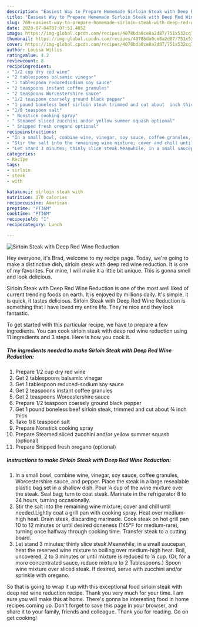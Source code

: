 ```yaml
---
description: "Easiest Way to Prepare Homemade Sirloin Steak with Deep Red Wine Reduction"
title: "Easiest Way to Prepare Homemade Sirloin Steak with Deep Red Wine Reduction"
slug: 769-easiest-way-to-prepare-homemade-sirloin-steak-with-deep-red-wine-reduction
date: 2020-07-04T07:07:51.405Z
image: https://img-global.cpcdn.com/recipes/4078bda0ce8a2d87/751x532cq70/sirloin-steak-with-deep-red-wine-reduction-recipe-main-photo.jpg
thumbnail: https://img-global.cpcdn.com/recipes/4078bda0ce8a2d87/751x532cq70/sirloin-steak-with-deep-red-wine-reduction-recipe-main-photo.jpg
cover: https://img-global.cpcdn.com/recipes/4078bda0ce8a2d87/751x532cq70/sirloin-steak-with-deep-red-wine-reduction-recipe-main-photo.jpg
author: Louisa Willis
ratingvalue: 4.2
reviewcount: 8
recipeingredient:
- "1/2 cup dry red wine"
- "2 tablespoons balsamic vinegar"
- "1 tablespoon reducedsodium soy sauce"
- "2 teaspoons instant coffee granules"
- "2 teaspoons Worcestershire sauce"
- "1/2 teaspoon coarsely ground black pepper"
- "1 pound boneless beef sirloin steak trimmed and cut about  inch thick"
- "1/8 teaspoon salt"
- " Nonstick cooking spray"
- " Steamed sliced zucchini andor yellow summer squash optional"
- " Snipped fresh oregano optional"
recipeinstructions:
- "In a small bowl, combine wine, vinegar, soy sauce, coffee granules, Worcestershire sauce, and pepper. Place the steak in a large resealable plastic bag set in a shallow dish. Pour ¼ cup of the wine mixture over the steak. Seal bag; turn to coat steak. Marinate in the refrigerator 8 to 24 hours, turning occasionally."
- "Stir the salt into the remaining wine mixture; cover and chill until needed.Lightly coat a grill pan with cooking spray. Heat over medium-high heat. Drain steak, discarding marinade. Cook steak on hot grill pan 10 to 12 minutes or until desired doneness (145°F for medium-rare), turning once halfway through cooking time. Transfer steak to a cutting board."
- "Let stand 3 minutes; thinly slice steak.Meanwhile, in a small saucepan, heat the reserved wine mixture to boiling over medium-high heat. Boil, uncovered, 2 to 3 minutes or until mixture is reduced to ¼ cup. (Or, for a more concentrated sauce, reduce mixture to 2 Tablespoons.) Spoon wine mixture over sliced steak. If desired, serve with zucchini and/or sprinkle with oregano."
categories:
- Recipe
tags:
- sirloin
- steak
- with

katakunci: sirloin steak with 
nutrition: 170 calories
recipecuisine: American
preptime: "PT36M"
cooktime: "PT36M"
recipeyield: "1"
recipecategory: Lunch

---
```



![Sirloin Steak with Deep Red Wine Reduction](https://img-global.cpcdn.com/recipes/4078bda0ce8a2d87/751x532cq70/sirloin-steak-with-deep-red-wine-reduction-recipe-main-photo.jpg)

Hey everyone, it's Brad, welcome to my recipe page. Today, we're going to make a distinctive dish, sirloin steak with deep red wine reduction. It is one of my favorites. For mine, I will make it a little bit unique. This is gonna smell and look delicious.

Sirloin Steak with Deep Red Wine Reduction is one of the most well liked of current trending foods on earth. It is enjoyed by millions daily. It's simple, it is quick, it tastes delicious. Sirloin Steak with Deep Red Wine Reduction is something that I have loved my entire life. They're nice and they look fantastic.




To get started with this particular recipe, we have to prepare a few ingredients. You can cook sirloin steak with deep red wine reduction using 11 ingredients and 3 steps. Here is how you cook it.

<!--inarticleads1-->

##### The ingredients needed to make Sirloin Steak with Deep Red Wine Reduction:

1. Prepare 1/2 cup dry red wine
1. Get 2 tablespoons balsamic vinegar
1. Get 1 tablespoon reduced-sodium soy sauce
1. Get 2 teaspoons instant coffee granules
1. Get 2 teaspoons Worcestershire sauce
1. Prepare 1/2 teaspoon coarsely ground black pepper
1. Get 1 pound boneless beef sirloin steak, trimmed and cut about ¾ inch thick
1. Take 1/8 teaspoon salt
1. Prepare  Nonstick cooking spray
1. Prepare  Steamed sliced zucchini and/or yellow summer squash (optional)
1. Prepare  Snipped fresh oregano (optional)




<!--inarticleads2-->

##### Instructions to make Sirloin Steak with Deep Red Wine Reduction:

1. In a small bowl, combine wine, vinegar, soy sauce, coffee granules, Worcestershire sauce, and pepper. Place the steak in a large resealable plastic bag set in a shallow dish. Pour ¼ cup of the wine mixture over the steak. Seal bag; turn to coat steak. Marinate in the refrigerator 8 to 24 hours, turning occasionally.
1. Stir the salt into the remaining wine mixture; cover and chill until needed.Lightly coat a grill pan with cooking spray. Heat over medium-high heat. Drain steak, discarding marinade. Cook steak on hot grill pan 10 to 12 minutes or until desired doneness (145°F for medium-rare), turning once halfway through cooking time. Transfer steak to a cutting board.
1. Let stand 3 minutes; thinly slice steak.Meanwhile, in a small saucepan, heat the reserved wine mixture to boiling over medium-high heat. Boil, uncovered, 2 to 3 minutes or until mixture is reduced to ¼ cup. (Or, for a more concentrated sauce, reduce mixture to 2 Tablespoons.) Spoon wine mixture over sliced steak. If desired, serve with zucchini and/or sprinkle with oregano.




So that is going to wrap it up with this exceptional food sirloin steak with deep red wine reduction recipe. Thank you very much for your time. I am sure you will make this at home. There's gonna be interesting food in home recipes coming up. Don't forget to save this page in your browser, and share it to your family, friends and colleague. Thank you for reading. Go on get cooking!
